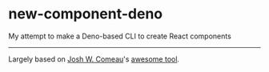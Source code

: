 # new-component-deno
My attempt to make a Deno-based CLI to create React components

---

Largely based on [Josh W. Comeau](https://joshwcomeau.com)'s [awesome tool](https://github.com/joshwcomeau/new-component).
